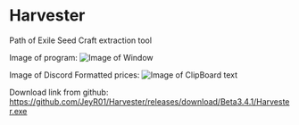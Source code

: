 # Harvester
Path of Exile Seed Craft extraction tool

Image of program:
![Image of Window](https://i.imgur.com/IvNEBWy.png)

Image of Discord Formatted prices:
![Image of ClipBoard text](https://i.imgur.com/bXG1G0H.png)

Download link from github:
https://github.com/JeyR01/Harvester/releases/download/Beta3.4.1/Harvester.exe

